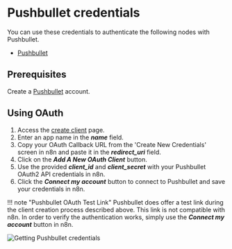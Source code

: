 # Pushbullet credentials

You can use these credentials to authenticate the following nodes with Pushbullet.

- [Pushbullet](/integrations/builtin/app-nodes/n8n-nodes-base.pushbullet/)

## Prerequisites

Create a [Pushbullet](https://www.pushbullet.com/) account.

## Using OAuth

1. Access the [create client](https://www.pushbullet.com/create-client) page.
2. Enter an app name in the ***name*** field.
3. Copy your OAuth Callback URL from the 'Create New Credentials' screen in n8n and paste it in the ***redirect_uri*** field.
4. Click on the ***Add A New OAuth Client*** button.
5. Use the provided ***client_id*** and ***client_secret*** with your Pushbullet OAuth2 API credentials in n8n.
6. Click the ***Connect my account*** button to connect to Pushbullet and save your credentials in n8n.

!!! note "Pushbullet OAuth Test Link"
    Pushbullet does offer a test link during the client creation process described above. This link is not compatible with n8n. In order to verify the authentication works, simply use the ***Connect my account*** button in n8n.


![Getting Pushbullet credentials](/_images/integrations/builtin/credentials/pushbullet/using-oauth.gif)
